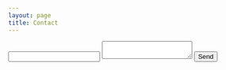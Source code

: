 ```yaml
---
layout: page
title: Contact
---
```


<form action="http://formspree.io/asilarslan93@gmail.com">
  <input type="email" name="_replyto">
  <textarea name="body"></textarea>
  <input type="submit" value="Send">
</form>
